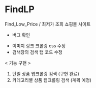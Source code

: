 # FindLP
Find_Low_Price / 최저가 조회 쇼핑몰 사이트

* 버그 확인
- 이미지 링크 크롤링 css 수정
- 검색창의 검색 탭 코드 수정

< 기능 구현 >
1. 단일 상품 웹크롤링 검색 (구현 완료)
2. 카테고리별 상품 웹크롤링 검색 (계획 예정)
